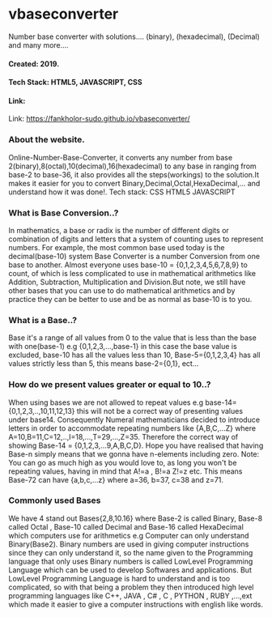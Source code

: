 # vbaseconverter
Number base converter with solutions.... (binary), (hexadecimal), (Decimal) and many more....

#### Created:  2019.
#### Tech Stack: HTML5, JAVASCRIPT, CSS

#### Link: 
Link: https://fankholor-sudo.github.io/vbaseconverter/


### About the website.

Online-Number-Base-Converter, it converts any number from base 2(binary),8(octal),10(decimal),16(hexadecimal)
to any base in ranging from base-2 to base-36, it also provides all the steps(workings) to the solution.It makes it easier
for you to convert Binary,Decimal,Octal,HexaDecimal,... and understand how it was done!.
Tech stack: CSS HTML5 JAVASCRIPT


### What is Base Conversion..?

In mathematics, a base or radix is the number of different digits or combination of digits and letters that a system of
counting uses to represent numbers. For example, the most common base used today is the decimal(base-10) system
Base Converter is a number Conversion from one base to another. Almost everyone uses
base-10 = {0,1,2,3,4,5,6,7,8,9} to count, of which is less complicated to use in mathematical arithmetics
like Addition, Subtraction, Multiplication and Division.But note, we still have other bases that you can use
to do mathematical arithmetics and by practice they can be better to use and be as normal as base-10 is to you.

### What is a Base..?

Base it's a range of all values from 0 to the value that is less than the base with one(base-1)
e.g {0,1,2,3,...,base-1} in this case the base value is excluded, base-10 has all the values less than 10,
Base-5={0,1,2,3,4} has all values strictly less than 5, this means base-2={0,1}, ect...


### How do we present values greater or equal to 10..?

When using bases we are not allowed to repeat values e.g base-14={0,1,2,3,..,10,11,12,13}
this will not be a correct way of presenting values under base14. Consequently Numeral mathematicians
decided to introduce letters in order to accommodate repeating numbers like {A,B,C,...Z} where
A=10,B=11,C=12,..,I=18,...,T=29,...,Z=35. Therefore the correct way of showing
Base-14 = {0,1,2,3,...9,A,B,C,D}. Hope you have realised that having Base-n simply means that we gonna
have n-elements including zero.
Note: You can go as much high as you would love to, as long you won't be repeating values, having in mind that A!=a , B!=a Z!=z etc.
This means Base-72 can have {a,b,c,...z} where a=36, b=37, c=38 and z=71.


### Commonly used Bases

We have 4 stand out Bases{2,8,10.16} where Base-2 is called Binary, Base-8 called Octal ,
Base-10 called Decimal and Base-16 called HexaDecimal which computers use for arithmetics
e.g Computer can only understand Binary(Base2).
Binary numbers are used in giving computer instructions since they can only understand it,
so the name given to the Programming language that only uses Binary numbers is called LowLevel Programming Language
which can be used to develop Softwares and applications.
But LowLevel Programming Language is hard to understand and is too complicated,
so with that being a problem they then introduced high level programming languages like C++, JAVA ,
C# , C , PYTHON , RUBY ,...,ext which made it easier to give a computer instructions with english like words.
